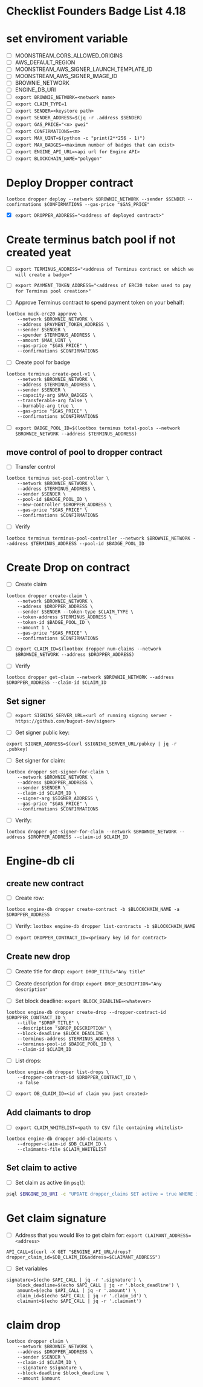 # Checklist Founders Badge List 4.18

# set enviroment variable

- [ ] MOONSTREAM_CORS_ALLOWED_ORIGINS
- [ ] AWS_DEFAULT_REGION
- [ ] MOONSTREAM_AWS_SIGNER_LAUNCH_TEMPLATE_ID
- [ ] MOONSTREAM_AWS_SIGNER_IMAGE_ID
- [ ] BROWNIE_NETWORK
- [ ] ENGINE_DB_URI
- [ ] `export BROWNIE_NETWORK=<network name>`
- [ ] `export CLAIM_TYPE=1`
- [ ] `export SENDER=<keystore path>`
- [ ] `export SENDER_ADDRESS=$(jq -r .address $SENDER)`
- [ ] `export GAS_PRICE="<n> gwei"`
- [ ] `export CONFIRMATIONS=<m>`
- [ ] `export MAX_UINT=$(python -c "print(2**256 - 1)")`
- [ ] `export MAX_BADGES=<maximum number of badges that can exist>`
- [ ] `export ENGINE_API_URL=<api url for Engine API>`
- [ ] `export BLOCKCHAIN_NAME="polygon"`

# Deploy Dropper contract

```
lootbox dropper deploy --network $BROWNIE_NETWORK --sender $SENDER --confirmations $CONFIRMATIONS --gas-price "$GAS_PRICE"
```

- [x] `export DROPPER_ADDRESS="<address of deployed contract>"`


# Create terminus batch pool if not created yeat

- [ ] `export TERMINUS_ADDRESS="<address of Terminus contract on which we will create a badge>"`

- [ ] `export PAYMENT_TOKEN_ADDRESS="<address of ERC20 token used to pay for Terminus pool creation>"`

- [ ] Approve Terminus contract to spend payment token on your behalf:

```
lootbox mock-erc20 approve \
    --network $BROWNIE_NETWORK \
    --address $PAYMENT_TOKEN_ADDRESS \
    --sender $SENDER \
    --spender $TERMINUS_ADDRESS \
    --amount $MAX_UINT \
    --gas-price "$GAS_PRICE" \
    --confirmations $CONFIRMATIONS
```

- [ ] Create pool for badge
```
lootbox terminus create-pool-v1 \
    --network $BROWNIE_NETWORK \
    --address $TERMINUS_ADDRESS \
    --sender $SENDER \
    --capacity-arg $MAX_BADGES \
    --transferable-arg false \
    --burnable-arg true \
    --gas-price "$GAS_PRICE" \
    --confirmations $CONFIRMATIONS

```

- [ ] `export BADGE_POOL_ID=$(lootbox terminus total-pools --network $BROWNIE_NETWORK --address $TERMINUS_ADDRESS)`

## move control of pool to dropper contract

- [ ] Transfer control

```
lootbox terminus set-pool-controller \
    --network $BROWNIE_NETWORK \
    --address $TERMINUS_ADDRESS \
    --sender $SENDER \
    --pool-id $BADGE_POOL_ID \
    --new-controller $DROPPER_ADDRESS \
    --gas-price "$GAS_PRICE" \
    --confirmations $CONFIRMATIONS

```

- [ ] Verify

```
lootbox terminus terminus-pool-controller --network $BROWNIE_NETWORK --address $TERMINUS_ADDRESS --pool-id $BADGE_POOL_ID
```

# Create Drop on contract

- [ ] Create claim

```
lootbox dropper create-claim \
    --network $BROWNIE_NETWORK \
    --address $DROPPER_ADDRESS \
    --sender $SENDER --token-type $CLAIM_TYPE \
    --token-address $TERMINUS_ADDRESS \
    --token-id $BADGE_POOL_ID \
    --amount 1 \
    --gas-price "$GAS_PRICE" \
    --confirmations $CONFIRMATIONS

```

- [ ] `export CLAIM_ID=$(lootbox dropper num-claims --network $BROWNIE_NETWORK --address $DROPPER_ADDRESS)`

- [ ] Verify

```
lootbox dropper get-claim --network $BROWNIE_NETWORK --address $DROPPER_ADDRESS --claim-id $CLAIM_ID
```

## Set signer

- [ ] `export SIGNING_SERVER_URL=<url of running signing server - https://github.com/bugout-dev/signer>`

- [ ] Get signer public key:

```
export SIGNER_ADDRESS=$(curl $SIGNING_SERVER_URL/pubkey | jq -r .pubkey)
```

- [ ] Set signer for claim:

```
lootbox dropper set-signer-for-claim \
    --network $BROWNIE_NETWORK \
    --address $DROPPER_ADDRESS \
    --sender $SENDER \
    --claim-id $CLAIM_ID \
    --signer-arg $SIGNER_ADDRESS \
    --gas-price "$GAS_PRICE" \
    --confirmations $CONFIRMATIONS

```

- [ ] Verify:

```
lootbox dropper get-signer-for-claim --network $BROWNIE_NETWORK --address $DROPPER_ADDRESS --claim-id $CLAIM_ID
```

# Engine-db cli

## create new contract

- [ ] Create row:
```
lootbox engine-db dropper create-contract -b $BLOCKCHAIN_NAME -a $DROPPER_ADDRESS

```

- [ ] Verify: `lootbox engine-db dropper list-contracts -b $BLOCKCHAIN_NAME`

- [ ] `export DROPPER_CONTRACT_ID=<primary key id for contract>`

## Create new drop

- [ ] Create title for drop: `export DROP_TITLE="Any title"`

- [ ] Create description for drop: `export DROP_DESCRIPTION="Any description"`

- [ ] Set block deadline: `export BLOCK_DEADLINE=<whatever>`

```
lootbox engine-db dropper create-drop --dropper-contract-id $DROPPER_CONTRACT_ID \
    --title "$DROP_TITLE" \
    --description "$DROP_DESCRIPTION" \
    --block-deadline $BLOCK_DEADLINE \
    --terminus-address $TERMINUS_ADDRESS \
    --terminus-pool-id $BADGE_POOL_ID \
    --claim-id $CLAIM_ID

```

- [ ] List drops:

```
lootbox engine-db dropper list-drops \
    --dropper-contract-id $DROPPER_CONTRACT_ID \
    -a false
```

- [ ] `export DB_CLAIM_ID=<id of claim you just created>`



## Add claimants to drop

- [ ] `export CLAIM_WHITELIST=<path to CSV file containing whitelist>`

```
lootbox engine-db dropper add-claimants \
    --dropper-claim-id $DB_CLAIM_ID \
    --claimants-file $CLAIM_WHITELIST

```

## Set claim to active

- [ ] Set claim as active (in `psql`):

```bash
psql $ENGINE_DB_URI -c "UPDATE dropper_claims SET active = true WHERE id = '$DB_CLAIM_ID';"
```

# Get claim signature

- [ ] Address that you would like to get claim for: `export CLAIMANT_ADDRESS=<address>`

```
API_CALL=$(curl -X GET "$ENGINE_API_URL/drops?dropper_claim_id=$DB_CLAIM_ID&address=$CLAIMANT_ADDRESS")
```

- [ ] Set variables
```
signature=$(echo $API_CALL | jq -r '.signature') \
    block_deadline=$(echo $API_CALL | jq -r '.block_deadline') \
    amount=$(echo $API_CALL | jq -r '.amount') \
    claim_id=$(echo $API_CALL | jq -r '.claim_id') \
    claimant=$(echo $API_CALL | jq -r '.claimant')
```

# claim drop

```
lootbox dropper claim \
    --network $BROWNIE_NETWORK \
    --address $DROPPER_ADDRESS \
    --sender $SENDER \
    --claim-id $CLAIM_ID \
    --signature $signature \
    --block-deadline $block_deadline \
    --amount $amount

```
